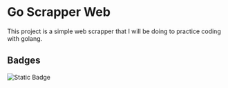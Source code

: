# Go Scrapper Web

This project is a simple web scrapper that I will be doing to practice coding with golang.


## Badges

![Static Badge](https://img.shields.io/badge/Golang-1.22.2-blue?style=flat-square&logo=go)

